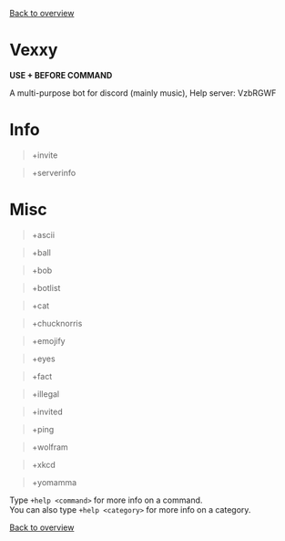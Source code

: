 [Back to overview](/README.md)

# Vexxy

**USE + BEFORE COMMAND**

A multi-purpose bot for discord (mainly music), Help server: VzbRGWF

# Info

> +invite  

> +serverinfo  

# Misc

> +ascii  

> +ball  

> +bob  

> +botlist  

> +cat  

> +chucknorris  

> +emojify  

> +eyes  

> +fact  

> +illegal  

> +invited  

> +ping  

> +wolfram  

> +xkcd  

> +yomamma  

Type `+help <command>` for more info on a command.  
You can also type `+help <category>` for more info on a category.

[Back to overview](/README.md)

